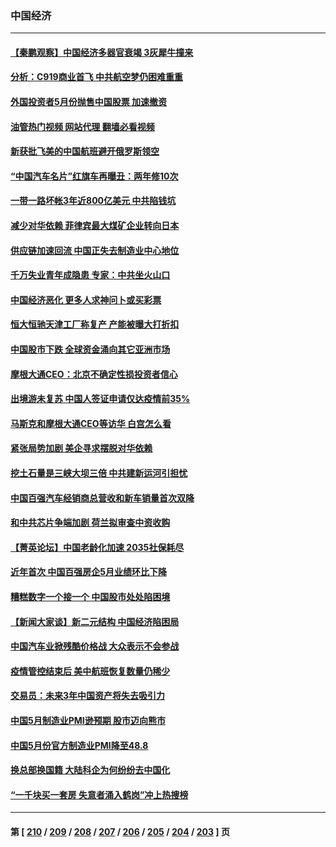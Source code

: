 ### 中国经济
---
#### [【秦鹏观察】中国经济多器官衰竭 3灰犀牛撞来](../../pages/ncid283/n14008419.md?06021245) 
#### [分析：C919商业首飞 中共航空梦仍困难重重](../../pages/ncid283/n14008296.md?06021245) 
#### [外国投资者5月份抛售中国股票 加速撤资](../../pages/ncid283/n14008362.md?06021245) 
#### [油管热门视频 网站代理 翻墙必看视频](http://138.2.39.72:81/youtube.html?epic-marker?06021245)
#### [新获批飞美的中国航班避开俄罗斯领空](../../pages/ncid283/n14008363.md?06021245) 
#### [“中国汽车名片”红旗车再曝丑：两年修10次](../../pages/ncid283/n14008350.md?06021245) 
#### [一带一路坏帐3年近800亿美元 中共陷钱坑](../../pages/ncid283/n14008263.md?06021245) 
#### [减少对华依赖 菲律宾最大煤矿企业转向日本](../../pages/ncid283/n14008247.md?06021245) 
#### [供应链加速回流 中国正失去制造业中心地位](../../pages/ncid283/n14008248.md?06021245) 
#### [千万失业青年成隐患 专家：中共坐火山口](../../pages/ncid283/n14008027.md?06021245) 
#### [中国经济恶化 更多人求神问卜或买彩票](../../pages/ncid283/n14008046.md?06021245) 
#### [恒大恒驰天津工厂称复产 产能被曝大打折扣](../../pages/ncid283/n14007959.md?06021245) 
#### [中国股市下跌 全球资金涌向其它亚洲市场](../../pages/ncid283/n14007952.md?06021245) 
#### [摩根大通CEO：北京不确定性损投资者信心](../../pages/ncid283/n14007800.md?06021245) 
#### [出境游未复苏 中国人签证申请仅达疫情前35%](../../pages/ncid283/n14007763.md?06021245) 
#### [马斯克和摩根大通CEO等访华 白宫怎么看](../../pages/ncid283/n14007549.md?06021245) 
#### [紧张局势加剧 美企寻求摆脱对华依赖](../../pages/ncid283/n14007653.md?06021245) 
#### [挖土石量是三峡大坝三倍 中共建新运河引担忧](../../pages/ncid283/n14007556.md?06021245) 
#### [中国百强汽车经销商总营收和新车销量首次双降](../../pages/ncid283/n14007602.md?06021245) 
#### [和中共芯片争端加剧 荷兰拟审查中资收购](../../pages/ncid283/n14007533.md?06021245) 
#### [【菁英论坛】中国老龄化加速 2035社保耗尽](../../pages/ncid283/n14007495.md?06021245) 
#### [近年首次 中国百强房企5月业绩环比下降](../../pages/ncid283/n14007251.md?06021245) 
#### [糟糕数字一个接一个 中国股市处处陷困境](../../pages/ncid283/n14007467.md?06021245) 
#### [【新闻大家谈】新二元结构 中国经济陷困局](../../pages/ncid283/n14007392.md?06021245) 
#### [中国汽车业掀残酷价格战 大众表示不会参战](../../pages/ncid283/n14007310.md?06021245) 
#### [疫情管控结束后 美中航班恢复数量仍稀少](../../pages/ncid283/n14007255.md?06021245) 
#### [交易员：未来3年中国资产将失去吸引力](../../pages/ncid283/n14007208.md?06021245) 
#### [中国5月制造业PMI逊预期 股市迈向熊市](../../pages/ncid283/n14007110.md?06021245) 
#### [中国5月份官方制造业PMI降至48.8](../../pages/ncid283/n14007088.md?06021245) 
#### [换总部换国籍 大陆科企为何纷纷去中国化](../../pages/ncid283/n14006981.md?06021245) 
#### [“一千块买一套房 失意者涌入鹤岗”冲上热搜榜](../../pages/ncid283/n14006648.md?06021245) 

---
#### 第 [ [210](./210.md?06021245) / [209](./209.md?06021245) / [208](./208.md?06021245) / [207](./207.md?06021245) / [206](./206.md?06021245) / [205](./205.md?06021245) / [204](./204.md?06021245) / [203](./203.md?06021245) ] 页
